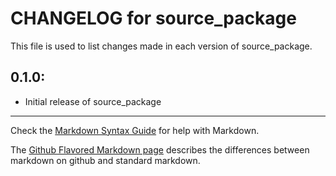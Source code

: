 # CHANGELOG for source_package

This file is used to list changes made in each version of source_package.

## 0.1.0:

* Initial release of source_package

- - - 
Check the [Markdown Syntax Guide](http://daringfireball.net/projects/markdown/syntax) for help with Markdown.

The [Github Flavored Markdown page](http://github.github.com/github-flavored-markdown/) describes the differences between markdown on github and standard markdown.
